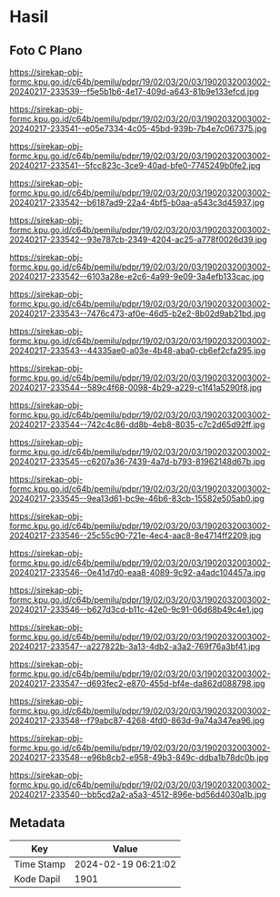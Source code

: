 # Hasil

## Foto C Plano

https://sirekap-obj-formc.kpu.go.id/c64b/pemilu/pdpr/19/02/03/20/03/1902032003002-20240217-233539--f5e5b1b6-4e17-409d-a643-81b9e133efcd.jpg

https://sirekap-obj-formc.kpu.go.id/c64b/pemilu/pdpr/19/02/03/20/03/1902032003002-20240217-233541--e05e7334-4c05-45bd-939b-7b4e7c067375.jpg

https://sirekap-obj-formc.kpu.go.id/c64b/pemilu/pdpr/19/02/03/20/03/1902032003002-20240217-233541--5fcc823c-3ce9-40ad-bfe0-7745249b0fe2.jpg

https://sirekap-obj-formc.kpu.go.id/c64b/pemilu/pdpr/19/02/03/20/03/1902032003002-20240217-233542--b6187ad9-22a4-4bf5-b0aa-a543c3d45937.jpg

https://sirekap-obj-formc.kpu.go.id/c64b/pemilu/pdpr/19/02/03/20/03/1902032003002-20240217-233542--93e787cb-2349-4204-ac25-a778f0026d39.jpg

https://sirekap-obj-formc.kpu.go.id/c64b/pemilu/pdpr/19/02/03/20/03/1902032003002-20240217-233542--6103a28e-e2c6-4a99-9e09-3a4efb133cac.jpg

https://sirekap-obj-formc.kpu.go.id/c64b/pemilu/pdpr/19/02/03/20/03/1902032003002-20240217-233543--7476c473-af0e-46d5-b2e2-8b02d9ab21bd.jpg

https://sirekap-obj-formc.kpu.go.id/c64b/pemilu/pdpr/19/02/03/20/03/1902032003002-20240217-233543--44335ae0-a03e-4b48-aba0-cb6ef2cfa295.jpg

https://sirekap-obj-formc.kpu.go.id/c64b/pemilu/pdpr/19/02/03/20/03/1902032003002-20240217-233544--589c4f68-0098-4b29-a229-c1f41a5290f8.jpg

https://sirekap-obj-formc.kpu.go.id/c64b/pemilu/pdpr/19/02/03/20/03/1902032003002-20240217-233544--742c4c86-dd8b-4eb8-8035-c7c2d65d92ff.jpg

https://sirekap-obj-formc.kpu.go.id/c64b/pemilu/pdpr/19/02/03/20/03/1902032003002-20240217-233545--c6207a36-7439-4a7d-b793-81962148d67b.jpg

https://sirekap-obj-formc.kpu.go.id/c64b/pemilu/pdpr/19/02/03/20/03/1902032003002-20240217-233545--9ea13d61-bc9e-46b6-83cb-15582e505ab0.jpg

https://sirekap-obj-formc.kpu.go.id/c64b/pemilu/pdpr/19/02/03/20/03/1902032003002-20240217-233546--25c55c90-721e-4ec4-aac8-8e4714ff2209.jpg

https://sirekap-obj-formc.kpu.go.id/c64b/pemilu/pdpr/19/02/03/20/03/1902032003002-20240217-233546--0e41d7d0-eaa8-4089-9c92-a4adc104457a.jpg

https://sirekap-obj-formc.kpu.go.id/c64b/pemilu/pdpr/19/02/03/20/03/1902032003002-20240217-233546--b627d3cd-b11c-42e0-9c91-06d68b49c4e1.jpg

https://sirekap-obj-formc.kpu.go.id/c64b/pemilu/pdpr/19/02/03/20/03/1902032003002-20240217-233547--a227822b-3a13-4db2-a3a2-769f76a3bf41.jpg

https://sirekap-obj-formc.kpu.go.id/c64b/pemilu/pdpr/19/02/03/20/03/1902032003002-20240217-233547--d693fec2-e870-455d-bf4e-da862d088798.jpg

https://sirekap-obj-formc.kpu.go.id/c64b/pemilu/pdpr/19/02/03/20/03/1902032003002-20240217-233548--f79abc87-4268-4fd0-863d-9a74a347ea96.jpg

https://sirekap-obj-formc.kpu.go.id/c64b/pemilu/pdpr/19/02/03/20/03/1902032003002-20240217-233548--e96b8cb2-e958-49b3-849c-ddba1b78dc0b.jpg

https://sirekap-obj-formc.kpu.go.id/c64b/pemilu/pdpr/19/02/03/20/03/1902032003002-20240217-233540--bb5cd2a2-a5a3-4512-896e-bd56d4030a1b.jpg


## Metadata

| Key        | Value               |
| ---------- | ------------------- |
| Time Stamp | 2024-02-19 06:21:02 |
| Kode Dapil | 1901                |



